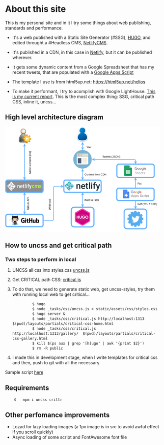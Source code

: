 # About this site

This is my personal site and in it I try some things about web publishing, standards and performance.

* It's a web published with a Static Site Generator (#SSG), [HUGO](https://gohugo.io), and edited throught a #Headless CMS, [NetlifyCMS](https://www.netlifycms.org).

* It's published in a CDN, in this case in [Netlify](http://netlify.com), but it can be published wherever.

* It gets some dynamic content from a Google Spreadsheet that has my recent tweets, that are populated with a [Google Apps Script](static/gas-scripts/get-twitter.gs)

* The template I use is from html5up.net: https://html5up.net/helios

* To make it performant, I try to acomplish with Google LightHouse. [This is my current report](https://lighthouse-dot-webdotdevsite.appspot.com/lh/html?url=https://www.davidayala.eu). This is the most complex thing: SSG, critical path CSS, inline it, uncss...  

## High level architecture diagram

![architecture](content/media/personal-site.png)

## How to uncss and get critical path

### Two steps to perform in local

1. UNCSS all css into styles.css [uncss.js](_tasks/css/uncss.js)
2. Get CRITICAL path CSS: [critical.js](_tasks/css/critical.js)
3. To do that, we need to generate static web, get uncss-styles, try them with running local web to get critical... 

                $ hugo
                $ node _tasks/css/uncss.js > static/assets/css/styles.css    
                $ hugo server &
                $ node _tasks/css/critical.js http://localhost:1313 $(pwd)/layouts/partials/critical-css-home.html
                $ node _tasks/css/critical.js http://localhost:1313/gallery/  $(pwd)/layouts/partials/critical-css-gallery.html
                $ kill $(ps aux | grep '[h]ugo' | awk '{print $2}')
                $ rm -R public

3. I made this in development stage, when I write templates for critical css and then, push to git with all the necessary.

Sample script [here](buildcss.sh)

## Requirements

        $   npm i uncss crittr    


## Other perfomance improvements 

- Lozad for lazy loading images (a 1px image is in src to avoid awful effect if you scroll quickly)
- Async loading of some script and FontAwesome font file


